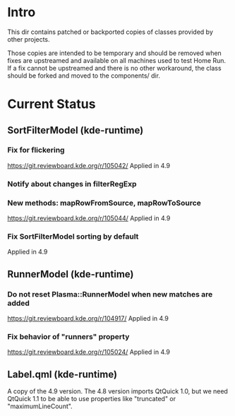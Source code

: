 # Intro

This dir contains patched or backported copies of classes provided by other
projects.

Those copies are intended to be temporary and should be removed when fixes are
upstreamed and available on all machines used to test Home Run. If a fix cannot
be upstreamed and there is no other workaround, the class should be forked and
moved to the components/ dir.

# Current Status

## SortFilterModel (kde-runtime)
### Fix for flickering
https://git.reviewboard.kde.org/r/105042/
Applied in 4.9

### Notify about changes in filterRegExp

### New methods: mapRowFromSource, mapRowToSource
https://git.reviewboard.kde.org/r/105044/
Applied in 4.9

### Fix SortFilterModel sorting by default
Applied in 4.9

## RunnerModel (kde-runtime)
### Do not reset Plasma::RunnerModel when new matches are added
https://git.reviewboard.kde.org/r/104917/
Applied in 4.9

### Fix behavior of "runners" property
https://git.reviewboard.kde.org/r/105024/
Applied in 4.9

## Label.qml (kde-runtime)
A copy of the 4.9 version. The 4.8 version imports QtQuick 1.0, but we need
QtQuick 1.1 to be able to use properties like "truncated" or "maximumLineCount".
